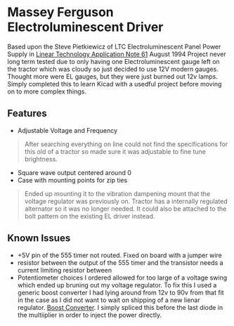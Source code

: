 # Massey Ferguson Electroluminescent Driver
Based upon the Steve Pietkiewicz of LTC Electroluminescent Panel Power Supply in [Linear Technology Application Note 61](https://www.analog.com/media/en/technical-documentation/application-notes/an61fa.pdf) August 1994
Project never long term tested due to only having one Electroluminescent gauge left on the tractor which was cloudy so just decided to use 12V modern gauges.  Thought more were EL gauges, but they were just burned out 12v lamps.  Simply completed this to learn Kicad with a usedful project before moving on to more complex things.

## Features
- Adjustable Voltage and Frequency
> After searching everything on line could not find the specifications for this old of a tractor so made sure it was adjustable to fine tune brightness.
- Square wave output centered around 0
- Case with mounting points for zip ties
> Ended up mounting it to the vibration dampening mount that the voltage regulator was previously on.  Tractor has a internally regulated alternator so it was no longer needed.  It could also be attached to the bolt pattern on the existing EL driver instead.

## Known Issues
- +5V pin of the 555 timer not routed.  Fixed on board with a jumper wire
- resistor between the output of the 555 timer and the transistor needs a current limiting resistor between
- Potentiometer choices I ordered allowed for too large of a voltage swing which ended up bruning out my voltage regulator.  To fix this I used a generic boost converter I had lying around from 12v to 90v from that fit in the case as I did not want to wait on shipping of a new lienar regulator.  [Boost Converter](https://www.amazon.com/gp/product/B09P3MTC4J/ref=ppx_yo_dt_b_asin_title_o00_s01?ie=UTF8&psc=1).  I simply spliced this before the last diode in the multiiplier in order to inject the power directly.